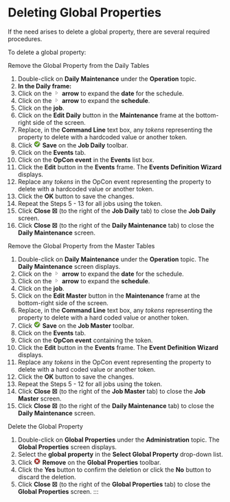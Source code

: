 # Deleting Global Properties

If the need arises to delete a global property, there are several
required procedures.

To delete a global property:

Remove the Global Property from the Daily Tables

1. Double-click on **Daily Maintenance** under the **Operation** topic.
2. **In the Daily frame:**
3. Click on the ![Expand](../../../Resources/Images/EM/EMarrowtoexpand.png)
    **arrow** to expand the **date** for the schedule.
4. Click on the ![Expand](../../../Resources/Images/EM/EMarrowtoexpand.png)
    **arrow** to expand the **schedule**.
5. Click on the **job**.
6. Click on the **Edit Daily** button in the **Maintenance** frame at
    the bottom-right side of the screen.
7. Replace, in the **Command Line** text box, any *tokens* representing
    the property to delete with a hardcoded value or another token.
8. Click ![Save     icon](../../../Resources/Images/EM/EMsave.png "Save icon") **Save**
    on the **Job Daily** toolbar.
9. Click on the **Events** tab.
10. Click on the **OpCon event** in the
    **Events** list box.
11. Click the **Edit** button in the **Events** frame. The **Events
    Definition Wizard** displays.
12. Replace any *tokens* in the OpCon event
    representing the property to delete with a hardcoded value or
    another token.
13. Click the **OK** button to save the changes.
14. Repeat the Steps 5 - 13 for all jobs using the token.
15. Click **Close ☒** (to the right of the **Job Daily** tab) to close
    the **Job Daily** screen.
16. Click **Close ☒** (to the right of the **Daily Maintenance** tab) to
    close the **Daily Maintenance** screen.

Remove the Global Property from the Master Tables

1. Double-click on **Daily Maintenance** under the **Operation** topic.
    The **Daily Maintenance** screen displays.
2. Click on the ![Expand](../../../Resources/Images/EM/EMarrowtoexpand.png)
    **arrow** to expand the **date** for the schedule.
3. Click on the ![Expand](../../../Resources/Images/EM/EMarrowtoexpand.png)
    **arrow** to expand the **schedule**.
4. Click on the **job**.
5. Click on the **Edit Master** button in the **Maintenance** frame at
    the bottom-right side of the screen.
6. Replace, in the **Command Line** text box, any *tokens* representing
    the property to delete with a hard coded value or another token.
7. Click ![Save     icon](../../../Resources/Images/EM/EMsave.png "Save icon") **Save**
    on the **Job Master** toolbar.
8. Click on the **Events** tab.
9. Click on the **OpCon event** containing
    the token.
10. Click the **Edit** button in the **Events** frame. The **Event
    Definition Wizard** displays.
11. Replace any *tokens* in the OpCon event
    representing the property to delete with a hard coded value or
    another token.
12. Click the **OK** button to save the changes.
13. Repeat the Steps 5 - 12 for all jobs using the token.
14. Click **Close ☒** (to the right of the **Job Master** tab) to close
    the **Job Master** screen.
15. Click **Close ☒** (to the right of the **Daily Maintenance** tab) to
    close the **Daily Maintenance** screen.

Delete the Global Property

1. Double-click on **Global Properties** under the **Administration**
    topic. The **Global Properties** screen displays.
2. Select the **global property** in the **Select Global Property**
    drop-down list.
3. Click ![Remove     icon](../../../Resources/Images/EM/EMdelete.png "Remove icon")
    **Remove** on the **Global Properties** toolbar.
4. Click the **Yes** button to confirm the deletion or click the **No**
    button to discard the deletion.
5. Click **Close ☒** (to the right of the **Global Properties** tab) to
    close the **Global Properties** screen.
:::
